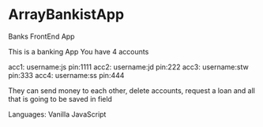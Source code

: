 # ArrayBankistApp
Banks FrontEnd App

This is a banking App
You have 4 accounts

acc1: username:js 
      pin:1111
acc2: username:jd
      pin:222
acc3: username:stw 
      pin:333
acc4: username:ss
      pin:444

They can send money to each other, delete accounts, request a loan and all that is going to be saved in field

Languages: Vanilla JavaScript
